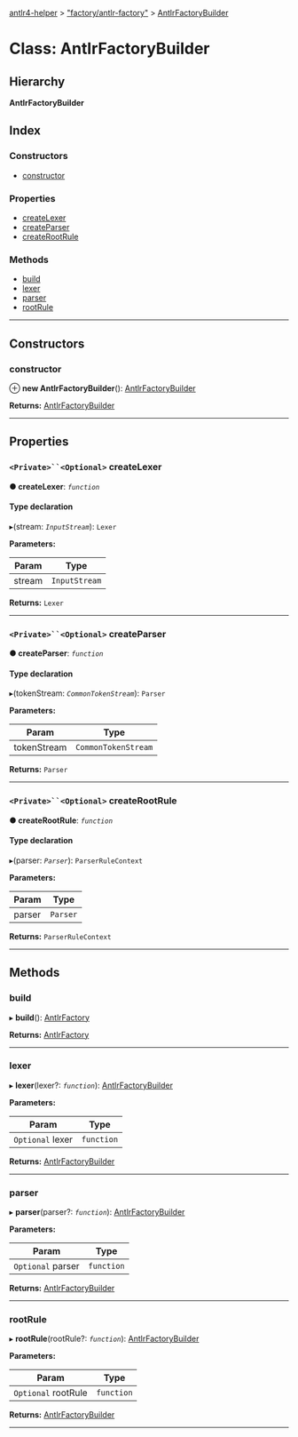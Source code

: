 [antlr4-helper](../README.md) > ["factory/antlr-factory"](../modules/_factory_antlr_factory_.md) > [AntlrFactoryBuilder](../classes/_factory_antlr_factory_.antlrfactorybuilder.md)

# Class: AntlrFactoryBuilder

## Hierarchy

**AntlrFactoryBuilder**

## Index

### Constructors

* [constructor](_factory_antlr_factory_.antlrfactorybuilder.md#constructor)

### Properties

* [createLexer](_factory_antlr_factory_.antlrfactorybuilder.md#createlexer)
* [createParser](_factory_antlr_factory_.antlrfactorybuilder.md#createparser)
* [createRootRule](_factory_antlr_factory_.antlrfactorybuilder.md#createrootrule)

### Methods

* [build](_factory_antlr_factory_.antlrfactorybuilder.md#build)
* [lexer](_factory_antlr_factory_.antlrfactorybuilder.md#lexer)
* [parser](_factory_antlr_factory_.antlrfactorybuilder.md#parser)
* [rootRule](_factory_antlr_factory_.antlrfactorybuilder.md#rootrule)

---

## Constructors

<a id="constructor"></a>

###  constructor

⊕ **new AntlrFactoryBuilder**(): [AntlrFactoryBuilder](_factory_antlr_factory_.antlrfactorybuilder.md)

**Returns:** [AntlrFactoryBuilder](_factory_antlr_factory_.antlrfactorybuilder.md)

___

## Properties

<a id="createlexer"></a>

### `<Private>``<Optional>` createLexer

**● createLexer**: *`function`*

#### Type declaration
▸(stream: *`InputStream`*): `Lexer`

**Parameters:**

| Param | Type |
| ------ | ------ |
| stream | `InputStream` |

**Returns:** `Lexer`

___
<a id="createparser"></a>

### `<Private>``<Optional>` createParser

**● createParser**: *`function`*

#### Type declaration
▸(tokenStream: *`CommonTokenStream`*): `Parser`

**Parameters:**

| Param | Type |
| ------ | ------ |
| tokenStream | `CommonTokenStream` |

**Returns:** `Parser`

___
<a id="createrootrule"></a>

### `<Private>``<Optional>` createRootRule

**● createRootRule**: *`function`*

#### Type declaration
▸(parser: *`Parser`*): `ParserRuleContext`

**Parameters:**

| Param | Type |
| ------ | ------ |
| parser | `Parser` |

**Returns:** `ParserRuleContext`

___

## Methods

<a id="build"></a>

###  build

▸ **build**(): [AntlrFactory](../interfaces/_factory_antlr_factory_.antlrfactory.md)

**Returns:** [AntlrFactory](../interfaces/_factory_antlr_factory_.antlrfactory.md)

___
<a id="lexer"></a>

###  lexer

▸ **lexer**(lexer?: *`function`*): [AntlrFactoryBuilder](_factory_antlr_factory_.antlrfactorybuilder.md)

**Parameters:**

| Param | Type |
| ------ | ------ |
| `Optional` lexer | `function` |

**Returns:** [AntlrFactoryBuilder](_factory_antlr_factory_.antlrfactorybuilder.md)

___
<a id="parser"></a>

###  parser

▸ **parser**(parser?: *`function`*): [AntlrFactoryBuilder](_factory_antlr_factory_.antlrfactorybuilder.md)

**Parameters:**

| Param | Type |
| ------ | ------ |
| `Optional` parser | `function` |

**Returns:** [AntlrFactoryBuilder](_factory_antlr_factory_.antlrfactorybuilder.md)

___
<a id="rootrule"></a>

###  rootRule

▸ **rootRule**(rootRule?: *`function`*): [AntlrFactoryBuilder](_factory_antlr_factory_.antlrfactorybuilder.md)

**Parameters:**

| Param | Type |
| ------ | ------ |
| `Optional` rootRule | `function` |

**Returns:** [AntlrFactoryBuilder](_factory_antlr_factory_.antlrfactorybuilder.md)

___


